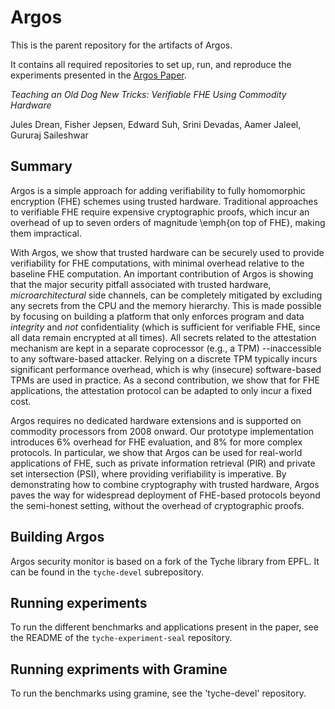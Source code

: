 # Argos

This is the parent repository for the artifacts of Argos.

It contains all required repositories to set up, run, and reproduce the experiments presented in the [Argos Paper](https://arxiv.org/pdf/2412.03550).

*Teaching an Old Dog New Tricks: Verifiable FHE Using Commodity Hardware*

Jules Drean, Fisher Jepsen, Edward Suh, Srini Devadas, Aamer Jaleel, Gururaj Saileshwar

## Summary

Argos is a simple approach for adding verifiability to fully homomorphic encryption (FHE) schemes using trusted hardware. 
Traditional approaches to verifiable FHE require expensive cryptographic proofs, which incur an overhead of up to seven orders of magnitude \emph{on top of FHE}, making them impractical.

With Argos, we show that trusted hardware can be securely used to provide verifiability for FHE computations, with minimal overhead relative to the baseline FHE computation.
An important contribution of Argos is showing that the major security pitfall associated with trusted hardware, *microarchitectural* side channels, can be completely mitigated by excluding any secrets from the CPU and the memory hierarchy.
This is made possible by focusing on building a platform that only enforces program and data *integrity* and *not* confidentiality (which is sufficient for verifiable FHE, since all data remain encrypted at all times).
All secrets related to the attestation mechanism are kept in a separate coprocessor (e.g., a TPM) --inaccessible to any software-based attacker.
Relying on a discrete TPM typically incurs significant performance overhead, which is why (insecure) software-based TPMs are used in practice. 
As a second contribution, we show that for FHE applications, the attestation protocol can be adapted to only incur a fixed cost.

Argos requires no dedicated hardware extensions and is supported on commodity processors from 2008 onward.
Our prototype implementation introduces 6\% overhead for FHE evaluation, and 8\% for more complex protocols.
In particular, we show that Argos can be used for real-world applications of FHE, such as private information retrieval (PIR) and private set intersection (PSI), where providing verifiability is imperative. 
By demonstrating how to combine cryptography with trusted hardware, Argos paves the way for widespread deployment of FHE-based protocols beyond the semi-honest setting, without the overhead of cryptographic proofs. 

## Building Argos

Argos security monitor is based on a fork of the Tyche library from EPFL.
It can be found in the `tyche-devel` subrepository.

## Running experiments

To run the different benchmarks and applications present in the paper, see the README of the `tyche-experiment-seal` repository.

## Running expriments with Gramine

To run the benchmarks using gramine, see the 'tyche-devel' repository.